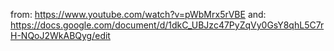from: https://www.youtube.com/watch?v=pWbMrx5rVBE
and: https://docs.google.com/document/d/1dkC_UBJzc47PyZqVy0GsY8qhL5C7rH-NQoJ2WkABQyg/edit